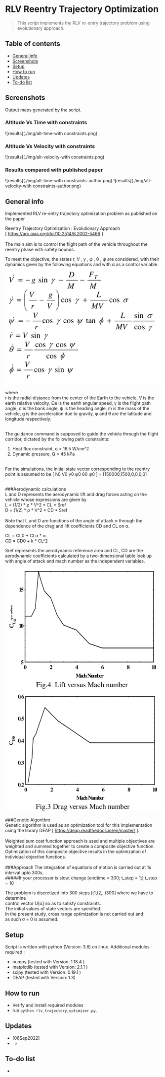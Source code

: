 # RLV Reentry Trajectory Optimization
> This script implements the RLV re-entry trajectory problem using evolutionary approach.   

## Table of contents
* [General info](#general-info)
* [Screenshots](#screenshots)
* [Setup](#setup)
* [How to run ](#how)
* [Updates](#updates)
* [To-do list](#to-do)


## Screenshots
Output maps generated by the script.   
### Altitude Vs Time with constraints
![results](./img/alt-time-with constraints.png)      
### Altitude Vs Velocity with constraints    
![results](./img/alt-velocity-with constraints.png)   
### Results compared with published paper     
![results](./img/alt-time-with constraints-author.png) 
![results](./img/alt-velocity-with constraints-author.png) 

## General info
Implemented RLV re-entry trajectory optimization problem as published on the paper   

Reentry Trajectory Optimization : Evolutionary Approach   
[ https://arc.aiaa.org/doi/10.2514/6.2002-5466 ]   
&nbsp;         
The main aim is to control the flight path of the vehicle throughout
the reentry phase with safety bounds.     

To meet the objective, the states r, V , γ , φ , θ , ψ are considered,
with their dynamics given by the following equations and
with α as a control variable.    
![results](./img/equations.png)   

where    
r is the radial distance from the center of the Earth to the vehicle, 
V is the earth relative velocity, 
Ωe is the earth angular speed, 
γ is the flight path angle, 
σ is the bank angle, 
ψ is the heading angle, 
m is the mass of the vehicle, 
g is the acceleration due to gravity, 
φ and θ are the latitude and longitude respectively.    
&nbsp;    

The guidance command is supposed to guide the vehicle through the flight corridor, dictated by the following path constraints:    

1. Heat flux constraint, q < 18.5 W/cm^2   
2. Dynamic pressure, Q < 45 kPa    

&nbsp;    
For the simulations, the initial state vector corresponding to the reentry point is assumed to be 
[ h0 V0 γ0 φ0 θ0 ψ0 ] = [150000,1500,0,0,0,0]    
&nbsp;    

###Aerodynamic calculations    
L and D represents the aerodynamic lift and drag forces acting on the vehicle whose expressions are given by    
L = (1/2) * ρ * V^2 * CL * Sref    
D = (1/2) * ρ * V^2 * CD * Sref   
&nbsp;    
Note that L and D are functions of the angle of attack α through the dependence 
of the drag and lift coefficients CD and CL on α.   

CL = CL0 + CLα * α     
CD = CD0 + k * CL^2    
  
Sref represents the aerodynamic reference area and CL, CD are the aerodynamic coefficients calculated by a 
two-dimensional table look up with angle of attack and mach number as the independent variables.   

![results](./img/lift-vs-mach.png)   
![results](./img/drag-vs-mach.png)    
&nbsp;    
###Genetic Algorithm    
Genetic algorithm is used as an optimization tool for this implementation  
using the library DEAP [ https://deap.readthedocs.io/en/master/ ].    
&nbsp;        
Weighted sum cost function approach is used and multiple objectives are 
weighted and summed together to create a composite objective function.    
Optimization of this composite objective results in the optimization of individual objective functions.     
&nbsp;   
###Approach 
The integration of equations of motion is carried out at 1s interval upto 300s.   
#####If your processor is slow, change [endtime = 300; t_step = 1;] t_step = 10    

The problem is discretized into 300 steps [t1,t2,..t300] where we have to determine    
control vector U[α] so as to satisfy constraints.    
The initial values of state vectors are specified.     
In the present study, cross range optimization is not carried out and    
as such σ = 0 is assumed. 
&nbsp;    

## Setup
Script is written with python (Version: 3.6) on linux. Additional modules required :   

* numpy  (tested with Version: 1.18.4 )
* matplotlib  (tested with Version: 2.1.1 )
* scipy (tested with Version:  0.19.1 )
* DEAP (tested with Version: 1.3)

## How to run   
* Verify and install required modules 
* run `python rlv_trajectory_optimizer.py`. 


## Updates   
* [06Sep2022]  
*   *  

## To-do list
* 

